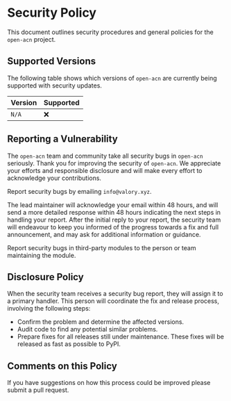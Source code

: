 # Security Policy

This document outlines security procedures and general policies for the `open-acn` project.

## Supported Versions

The following table shows which versions of `open-acn` are currently being supported with security updates.

| Version | Supported          |
| ------- | ------------------ |
| `N/A`   | :x:                |

## Reporting a Vulnerability

The `open-acn` team and community take all security bugs in `open-acn` seriously. Thank you for improving the security of `open-acn`. We appreciate your efforts and responsible disclosure and will make every effort to acknowledge your contributions.

Report security bugs by emailing `info@valory.xyz`.

The lead maintainer will acknowledge your email within 48 hours, and will send a more detailed response within 48 hours indicating the next steps in handling your report. After the initial reply to your report, the security team will endeavour to keep you informed of the progress towards a fix and full announcement, and may ask for additional information or guidance.

Report security bugs in third-party modules to the person or team maintaining the module.

## Disclosure Policy

When the security team receives a security bug report, they will assign it to a primary handler. This person will coordinate the fix and release process, involving the following steps:

- Confirm the problem and determine the affected versions.
- Audit code to find any potential similar problems.
- Prepare fixes for all releases still under maintenance. These fixes will be released as fast as possible to PyPI.

## Comments on this Policy

If you have suggestions on how this process could be improved please submit a pull request.
